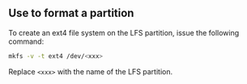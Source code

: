 
## Use to format a partition

To create an ext4 file system on the LFS partition, issue the
following command:
```bash
mkfs -v -t ext4 /dev/<xxx>
```
Replace `<xxx>` with the name of the LFS partition.